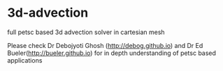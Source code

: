 # 3d-advection
full petsc based 3d advection solver in cartesian mesh

Please check Dr Debojyoti Ghosh (http://debog.github.io) and Dr Ed Bueler(http://bueler.github.io) for in depth understanding of petsc based applications
